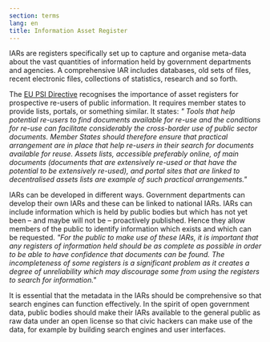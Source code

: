 ```yaml
---
section: terms
lang: en
title: Information Asset Register
---
```


IARs are registers specifically set up to capture and organise meta-data about the vast quantities of information held by government departments and agencies. A comprehensive IAR includes databases, old sets of files, recent electronic files, collections of statistics, research and so forth.

The [EU PSI Directive](../eu-psi-directive/) recognises the importance of asset registers for prospective re-users of public information. It requires member states to provide lists, portals, or something similar. It states: _" Tools that help potential re-users to find documents available for re-use and the conditions for re-use can facilitate considerably the cross-border use of public sector documents. Member States should therefore ensure that practical arrangement are in place that help re-users in their search for documents  available for reuse. Assets lists, accessible preferably online, of main documents (documents that are extensively re-used or that have the potential to be extensively re-used), and portal sites that are linked to decentralised assets lists are example  of such practical arrangements."_

IARs can be developed in different ways. Government departments can develop their own IARs and these can be linked to national IARs. IARs can include information which is held by public bodies but which has not yet been – and maybe will not be – proactively published. Hence they allow members of the public to identify information which exists and which can be requested. _"For the public to make use of these IARs, it is important that any registers of information held should be as complete as possible in order to be able to have confidence that documents can be found. The incompleteness of some registers is a significant problem as it creates a degree of unreliability which may discourage some from using the registers to search for information."_

It is essential that the metadata in the IARs should be comprehensive so that search engines can function effectively. In the spirit of open government data, public bodies should make their IARs available to the general public as raw data under an open license so that civic hackers can make use of the data, for example by building search engines and user interfaces.
